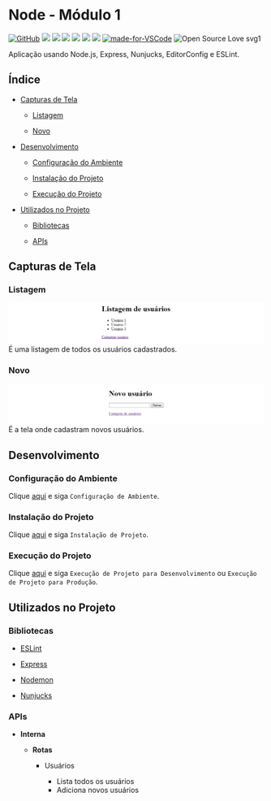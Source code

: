 # Node - Módulo 1

[![GitHub](https://img.shields.io/github/license/mashape/apistatus.svg)](https://github.com/osvaldokalvaitir/node-modulo1/blob/master/LICENSE)
![](https://img.shields.io/github/package-json/v/osvaldokalvaitir/node-modulo1.svg)
![](https://img.shields.io/github/last-commit/osvaldokalvaitir/node-modulo1.svg?color=red)
![](https://img.shields.io/github/languages/top/osvaldokalvaitir/node-modulo1.svg?color=yellow)
![](https://img.shields.io/github/languages/count/osvaldokalvaitir/node-modulo1.svg?color=lightgrey)
![](https://img.shields.io/github/languages/code-size/osvaldokalvaitir/node-modulo1.svg)
![](https://img.shields.io/github/repo-size/osvaldokalvaitir/node-modulo1.svg?color=blueviolet)
[![made-for-VSCode](https://img.shields.io/badge/Made%20for-VSCode-1f425f.svg)](https://code.visualstudio.com/)
![Open Source Love svg1](https://badges.frapsoft.com/os/v1/open-source.svg?v=103)

Aplicação usando Node.js, Express, Nunjucks, EditorConfig e ESLint.

## Índice

- [Capturas de Tela](#capturas-de-tela)

  - [Listagem](#listagem)

  - [Novo](#novo)

- [Desenvolvimento](#desenvolvimento)

  - [Configuração do Ambiente](#configuração-do-ambiente)

  - [Instalação do Projeto](#instalação-do-projeto)

  - [Execução do Projeto](#execução-do-projeto)

- [Utilizados no Projeto](#utilizados-no-projeto)

  - [Bibliotecas](#bibliotecas)
  
  - [APIs](#apis)

## Capturas de Tela

### Listagem

![List](/assets/list.png)
É uma listagem de todos os usuários cadastrados.

### Novo

![New](/assets/new.png)
É a tela onde cadastram novos usuários.

## Desenvolvimento

### Configuração do Ambiente

Clique [aqui](https://github.com/osvaldokalvaitir/projects-settings/blob/master/README.md) e siga `Configuração de Ambiente`.

### Instalação do Projeto

Clique [aqui](https://github.com/osvaldokalvaitir/projects-settings/blob/master/nodejs/nodejs.md) e siga `Instalação de Projeto`.

### Execução do Projeto

Clique [aqui](https://github.com/osvaldokalvaitir/projects-settings/blob/master/nodejs/nodejs.md) e siga `Execução de Projeto para Desenvolvimento` ou `Execução de Projeto para Produção`.

## Utilizados no Projeto

### Bibliotecas

- [ESLint](https://github.com/osvaldokalvaitir/projects-settings/blob/master/nodejs/libs/eslint.md)

- [Express](https://github.com/osvaldokalvaitir/projects-settings/blob/master/nodejs/libs/express.md)

- [Nodemon](https://github.com/osvaldokalvaitir/projects-settings/blob/master/nodejs/libs/nodemon.md)

- [Nunjucks](https://github.com/osvaldokalvaitir/projects-settings/blob/master/nodejs/libs/nunjucks.md)

### APIs

- **Interna**

  - **Rotas**

    - Usuários

      - Lista todos os usuários
      - Adiciona novos usuários
